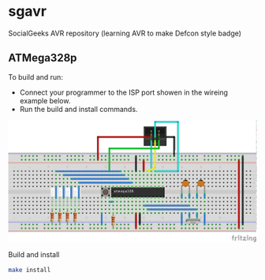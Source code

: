 # sgavr

SocialGeeks AVR repository (learning AVR to make Defcon style badge)

## ATMega328p

To build and run:
- Connect your programmer to the ISP port showen in the wireing example below.
- Run the build and install commands.

![alt](atmega328p.png?raw=true)

Build and install

```bash
make install
```
